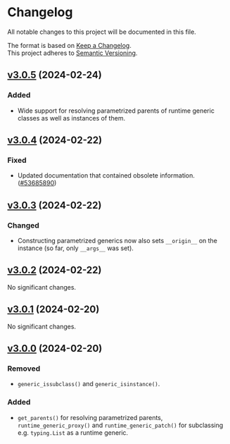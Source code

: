 # Changelog

All notable changes to this project will be documented in this file.

The format is based on [Keep a Changelog](http://keepachangelog.com/en/1.0.0/).<br/>
This project adheres to [Semantic Versioning](http://semver.org/spec/v2.0.0.html).

<!-- insertion marker -->

## [v3.0.5](https://github.com/bswck/runtime_generics/tree/v3.0.5) (2024-02-24)


### Added

- Wide support for resolving parametrized parents of runtime generic classes as well as instances of them.


## [v3.0.4](https://github.com/bswck/runtime_generics/tree/v3.0.4) (2024-02-22)


### Fixed

- Updated documentation that contained obsolete information. ([#53685890](https://github.com/bswck/runtime_generics/issues/53685890))


## [v3.0.3](https://github.com/bswck/runtime_generics/tree/v3.0.3) (2024-02-22)


### Changed

- Constructing parametrized generics now also sets `__origin__` on the instance (so far, only `__args__` was set).


## [v3.0.2](https://github.com/bswck/runtime_generics/tree/v3.0.2) (2024-02-22)


No significant changes.


## [v3.0.1](https://github.com/bswck/runtime_generics/tree/v3.0.1) (2024-02-20)


No significant changes.


## [v3.0.0](https://github.com/bswck/runtime_generics/tree/v3.0.0) (2024-02-20)

### Removed
-  `generic_issubclass()` and `generic_isinstance()`.

### Added

- `get_parents()` for resolving parametrized parents, `runtime_generic_proxy()` and `runtime_generic_patch()` for subclassing e.g. `typing.List` as a runtime generic.


